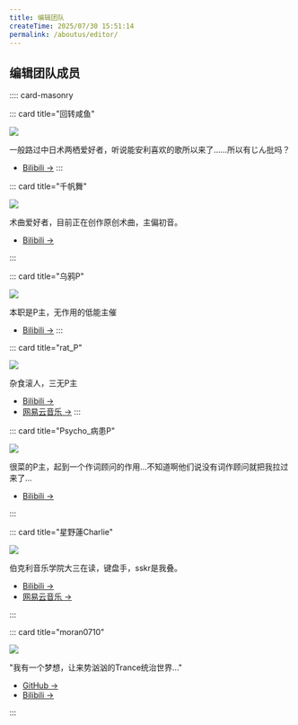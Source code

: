 ```yaml
---
title: 编辑团队
createTime: 2025/07/30 15:51:14
permalink: /aboutus/editor/
---
```


## 编辑团队成员

:::: card-masonry

::: card title="回转咸鱼"

![](https://tc.z.wiki/autoupload/f/MZ5k-epi0Mh7HEnTf6jc2nJ1g2z4IKY8v7qfC-9y8r6yl5f0KlZfm6UsKj-HyTuv/20250802/hv12/160X160/34c9a1157ea7f17c21f3566b03f8319c.jpg)

一般路过中日术两栖爱好者，听说能安利喜欢的歌所以来了……所以有じん批吗？

- [Bilibili →](https://space.bilibili.com/607655197)
:::

::: card title="千帆舞"

![](https://tc.z.wiki/autoupload/f/MZ5k-epi0Mh7HEnTf6jc2nJ1g2z4IKY8v7qfC-9y8r6yl5f0KlZfm6UsKj-HyTuv/20250802/VUEq/160X160/b_af25a3bb41e76f05435a246132ab7079.jpg)

术曲爱好者，目前正在创作原创术曲，主偏初音。

- [Bilibili →](https://space.bilibili.com/3546569993357820)

:::

::: card title="乌鸦P"

![](https://z.wiki/u/p3uhhj)

本职是P主，无作用的低能主催

- [Bilibili →](https://space.bilibili.com/10270064)
  :::

::: card title="rat_P"

![](https://z.wiki/u/Bj6pgY)

杂食滚人，三无P主

- [Bilibili →](https://space.bilibili.com/3546392528161058)
- [网易云音乐 →](https://music.163.com/#/artist?id=59948266)
  :::

::: card title="Psycho_病患P"

![](https://z.wiki/u/cBptcm)

很菜的P主，起到一个作词顾问的作用…不知道啊他们说没有词作顾问就把我拉过来了…

- [Bilibili →](https://space.bilibili.com/2013212334)

:::

::: card title="星野蓮Charlie"

![](https://tc.z.wiki/autoupload/f/MZ5k-epi0Mh7HEnTf6jc2nJ1g2z4IKY8v7qfC-9y8r6yl5f0KlZfm6UsKj-HyTuv/20250802/k5QJ/160X160/F8C6FAF0BFC07310E3C12084EB0C9776.jpg)

伯克利音乐学院大三在读，键盘手，sskr是我叠。

- [Bilibili →](https://space.bilibili.com/1068465455)
- [网易云音乐 →](https://music.163.com/#/artist?id=55137682)

:::

::: card title="moran0710"

![](https://tc.z.wiki/autoupload/MZ5k-epi0Mh7HEnTf6jc2nJ1g2z4IKY8v7qfC-9y8r6yl5f0KlZfm6UsKj-HyTuv/20250623/bWLw/160X160/b_aad7fe6641661bce6a7cea6d42d6d9ae_resized.jpg)

"我有一个梦想，让来势汹汹的Trance统治世界..."

- [GitHub →](https://github.com/moran0710)
- [Bilibili →](https://space.bilibili.com/504020393)

:::

